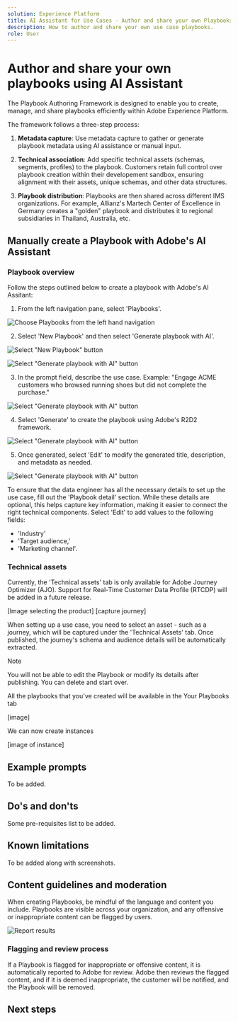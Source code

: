 ```yaml
---
solution: Experience Platform
title: AI Assistant for Use Cases - Author and share your own Playbooks.
description: How to author and share your own use case playbooks.
role: User
---
```


# Author and share your own playbooks using AI Assistant

The Playbook Authoring Framework is designed to enable you to create, manage, and share playbooks efficiently within Adobe Experience Platform. 

The framework follows a three-step process:

1. **Metadata capture**: Use metadata capture to gather or generate playbook metadata using AI assistance or manual input.

2. **Technical association**: Add specific technical assets (schemas, segments, profiles) to the playbook. Customers retain full control over playbook creation within their developement sandbox, ensuring alignment with their assets, unique schemas, and other data structures.

3. **Playbook distribution**: Playbooks are then shared across different IMS organizations. For example, Allianz's Martech Center of Excellence in Germany creates a "golden" playbook and distributes it to regional subsidiaries in Thailand, Australia, etc.

## Manually create a Playbook with Adobe's AI Assistant

### Playbook overview

Follow the steps outlined below to create a playbook with Adobe's AI Assitant:

1. From the left navigation pane, select 'Playbooks'. 

![Choose Playbooks from the left hand navigation]()

2. Select 'New Playbook' and then select 'Generate playbook with AI'.

![Select "New Playbook" button]()

![Select "Generate playbook with AI" button]()

3. In the prompt field, describe the use case. Example: "Engage ACME customers who browsed running shoes but did not complete the purchase."

![Select "Generate playbook with AI" button]()

4. Select 'Generate' to create the playbook using Adobe's R2D2 framework.

![Select "Generate playbook with AI" button]()

5. Once generated, select 'Edit' to modify the generated title, description, and metadata as needed.

![Select "Generate playbook with AI" button]()

To ensure that the data engineer has all the necessary details to set up the use case, fill out the 'Playbook detail' section. While these details are optional, this helps capture key information, making it easier to connect the right technical components. Select 'Edit' to add values to the following fields:

* 'Industry'
* 'Target audience,'
* 'Marketing channel'. 

### Technical assets

Currently, the 'Technical assets' tab is only available for Adobe Journey Optimizer (AJO). Support for Real-Time Customer Data Profile (RTCDP) will be added in a future release.

[Image selecting the product]
[capture journey]

When setting up a use case, you need to select an asset - such as a journey, which will be captured under the 'Technical Assets' tab. Once published, the journey's schema and audience details will be automatically extracted. 

>[!NOTE]
>
> You will not be able to edit the Playbook or modify its details after publishing. You can delete and start over. 

All the playbooks that you've created will be available in the Your Playbooks tab

[image]

We can now create instances 

[image of instance]

## Example prompts 

To be added.

## Do's and don'ts

Some pre-requisites list to be added.

## Known limitations

To be added along with screenshots. 

## Content guidelines and moderation

When creating Playbooks, be mindful of the language and content you include. Playbooks are visible across your organization, and any offensive or inappropriate content can be flagged by users.

![Report results]()

### Flagging and review process

If a Playbook is flagged for inappropriate or offensive content, it is automatically reported to Adobe for review. Adobe then reviews the flagged content, and if it is deemed inappropriate, the customer will be notified, and the Playbook will be removed.

## Next steps
